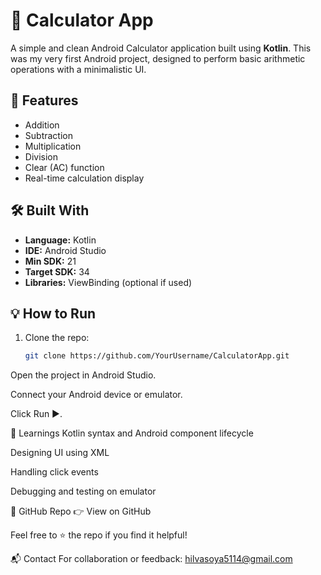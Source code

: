 # 📱 Calculator App

A simple and clean Android Calculator application built using **Kotlin**. This was my very first Android project, designed to perform basic arithmetic operations with a minimalistic UI.

## 🚀 Features

- Addition
- Subtraction
- Multiplication
- Division
- Clear (AC) function
- Real-time calculation display

## 🛠️ Built With

- **Language:** Kotlin
- **IDE:** Android Studio
- **Min SDK:** 21
- **Target SDK:** 34
- **Libraries:** ViewBinding (optional if used)

## 💡 How to Run

1. Clone the repo:
   ```bash
   git clone https://github.com/YourUsername/CalculatorApp.git
Open the project in Android Studio.

Connect your Android device or emulator.

Click Run ▶️.

📌 Learnings
Kotlin syntax and Android component lifecycle

Designing UI using XML

Handling click events

Debugging and testing on emulator

🔗 GitHub Repo
👉 View on GitHub

Feel free to ⭐ the repo if you find it helpful!

📬 Contact
For collaboration or feedback: hilvasoya5114@gmail.com

